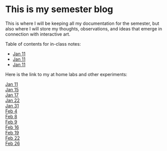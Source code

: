 # This is my semester blog

This is where I will be keeping all my documentation for the semester, but also where I will store my thoughts, observations, and ideas that emerge in connection with interactive art.

Table of contents for in-class notes:

- [Jan 11](20230111_classnotes.md)
- [Jan 11](20230111_classnotes.md)
- [Jan 11](20230111_classnotes.md)

Here is the link to my at home labs and other experiments:

[Jan 11](20230111_classmeeting.html)  
[Jan 15](20230115_athomekit1.html)  
[Jan 17](20230117_athomekit2.html)  
[Jan 22](20230122_athomekit3.html)  
[Jan 31](20230131_athomekit3and4.html)  
[Feb 4](20230204_athomekit4B.html)  
[Feb 8](20230208_athomekit5A.html)  
[Feb 9](20230209_athomekit5B.html)  
[Feb 16](20230216_midtermproject.html)  
[Feb 19](20230219_midtermproject.html)  
[Feb 22](20230222_midtermproject.md)  
[Feb 26](20230226_midtermproject.md)  
